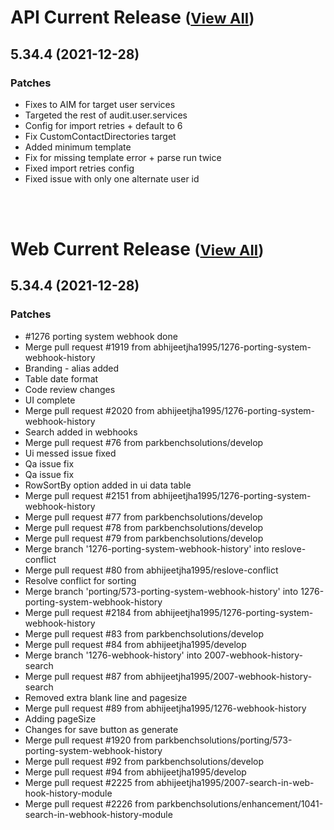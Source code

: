 
# API Current Release <small>([View All](/API.md))</small>
## 5.34.4 (2021-12-28)
### Patches 

- Fixes to AIM for target user services
- Targeted the rest of audit.user.services
- Config for import retries + default to 6
- Fix CustomContactDirectories target
- Added minimum template
- Fix for missing template error + parse run twice
- Fixed import retries config
- Fixed issue with only one alternate user id


<br><br>
# Web Current Release <small>([View All](/Web.md))</small>
## 5.34.4 (2021-12-28)
### Patches 

- #1276 porting system webhook done
- Merge pull request #1919 from abhijeetjha1995/1276-porting-system-webhook-history
- Branding - alias added
- Table date format
- Code review changes
- UI complete
- Merge pull request #2020 from abhijeetjha1995/1276-porting-system-webhook-history
- Search  added in webhooks
- Merge pull request #76 from parkbenchsolutions/develop
- Ui messed issue fixed
- Qa issue fix
- Qa issue fix
- RowSortBy option added in ui data table
- Merge pull request #2151 from abhijeetjha1995/1276-porting-system-webhook-history
- Merge pull request #77 from parkbenchsolutions/develop
- Merge pull request #78 from parkbenchsolutions/develop
- Merge pull request #79 from parkbenchsolutions/develop
- Merge branch &#39;1276-porting-system-webhook-history&#39; into reslove-conflict
- Merge pull request #80 from abhijeetjha1995/reslove-conflict
- Resolve conflict for sorting
- Merge branch &#39;porting/573-porting-system-webhook-history&#39; into 1276-porting-system-webhook-history
- Merge pull request #2184 from abhijeetjha1995/1276-porting-system-webhook-history
- Merge pull request #83 from parkbenchsolutions/develop
- Merge pull request #84 from abhijeetjha1995/develop
- Merge branch &#39;1276-webhook-history&#39; into 2007-webhook-history-search
- Merge pull request #87 from abhijeetjha1995/2007-webhook-history-search
- Removed extra blank line and pagesize
- Merge pull request #89 from abhijeetjha1995/1276-webhook-history
- Adding pageSize
- Changes for save button as generate
- Merge pull request #1920 from parkbenchsolutions/porting/573-porting-system-webhook-history
- Merge pull request #92 from parkbenchsolutions/develop
- Merge pull request #94 from abhijeetjha1995/develop
- Merge pull request #2225 from abhijeetjha1995/2007-search-in-web-hook-history-module
- Merge pull request #2226 from parkbenchsolutions/enhancement/1041-search-in-webhook-history-module

  